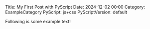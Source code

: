 Title: My First Post with PyScript
Date: 2024-12-02 00:00
Category: ExampleCategory
PyScript: js+css
PyScriptVersion: default

Following is some example text!

